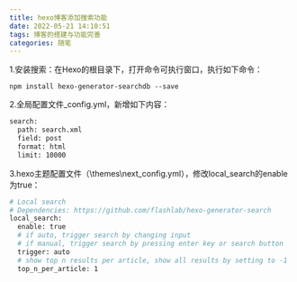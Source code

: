 ```yaml
---
title: hexo博客添加搜索功能
date: 2022-05-21 14:10:51
tags: 博客的搭建与功能完善
categories: 随笔
---
```


1.安装搜索：在Hexo的根目录下，打开命令可执行窗口，执行如下命令：

```undefined
npm install hexo-generator-searchdb --save
```

<!--more-->

2.全局配置文件_config.yml，新增如下内容：

```bash
search:
  path: search.xml
  field: post
  format: html
  limit: 10000
```

3.hexo主题配置文件（\themes\next_config.yml），修改local_search的enable为true：

```bash
# Local search
# Dependencies: https://github.com/flashlab/hexo-generator-search
local_search:
  enable: true
  # if auto, trigger search by changing input
  # if manual, trigger search by pressing enter key or search button
  trigger: auto
  # show top n results per article, show all results by setting to -1
  top_n_per_article: 1
```

